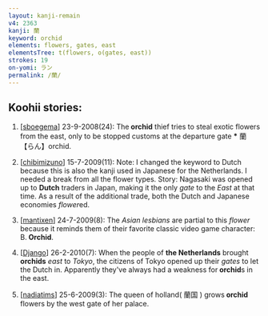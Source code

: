 ```yaml
---
layout: kanji-remain
v4: 2363
kanji: 蘭
keyword: orchid
elements: flowers, gates, east
elementsTree: t(flowers, o(gates, east))
strokes: 19
on-yomi: ラン
permalink: /蘭/
---
```


## Koohii stories: 

1) [<a href="http://kanji.koohii.com/profile/sboegema">sboegema</a>] 23-9-2008(24): The<strong> orchid</strong> thief tries to steal exotic flowers from the east, only to be stopped customs at the departure gate <strong>*</strong> 蘭 【らん】orchid.

2) [<a href="http://kanji.koohii.com/profile/chibimizuno">chibimizuno</a>] 15-7-2009(11): Note: I changed the keyword to Dutch because this is also the kanji used in Japanese for the Netherlands. I needed a break from all the flower types. Story: Nagasaki was opened up to <strong>Dutch</strong> traders in Japan, making it the only <em>gate</em> to the <em>East</em> at that time. As a result of the additional trade, both the Dutch and Japanese economies <em>flower</em>ed.

3) [<a href="http://kanji.koohii.com/profile/mantixen">mantixen</a>] 24-7-2009(8): The <em>Asian lesbians</em> are partial to this <em>flower</em> because it reminds them of their favorite classic video game character: B.<strong> Orchid</strong>.

4) [<a href="http://kanji.koohii.com/profile/Django">Django</a>] 26-2-2010(7): When the people of <strong>the Netherlands</strong> brought <strong>orchids</strong> <em>east</em> to <em>Tokyo</em>, the citizens of Tokyo opened up their <em>gates</em> to let the Dutch in. Apparently they&#039;ve always had a weakness for<strong> orchid</strong>s in the east.

5) [<a href="http://kanji.koohii.com/profile/nadiatims">nadiatims</a>] 25-6-2009(3): The queen of holland( 蘭国 ) grows<strong> orchid</strong> flowers by the west gate of her palace.

